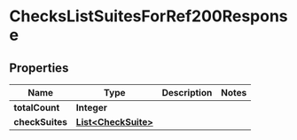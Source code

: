 

# ChecksListSuitesForRef200Response


## Properties

| Name | Type | Description | Notes |
|------------ | ------------- | ------------- | -------------|
|**totalCount** | **Integer** |  |  |
|**checkSuites** | [**List&lt;CheckSuite&gt;**](CheckSuite.md) |  |  |



